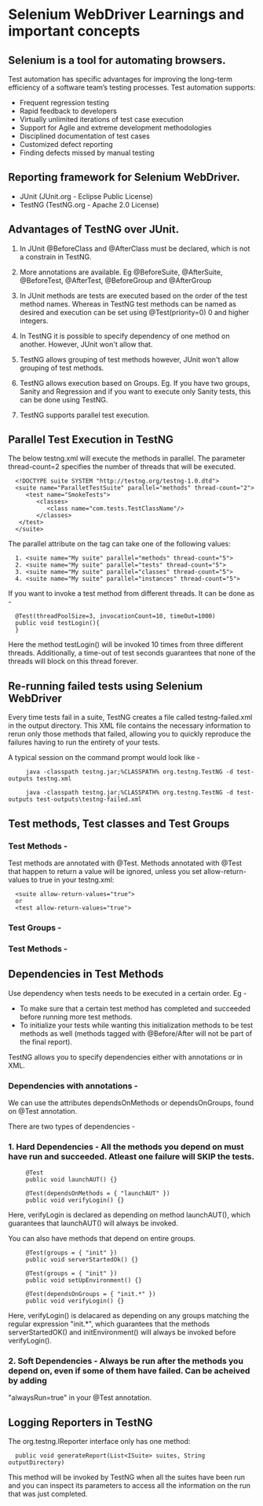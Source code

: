 # Selenium WebDriver Learnings and important concepts
## Selenium is a tool for automating browsers. 

Test automation has specific advantages for improving the long-term efficiency of a software team’s testing processes. Test automation supports:

- Frequent regression testing
- Rapid feedback to developers
- Virtually unlimited iterations of test case execution
- Support for Agile and extreme development methodologies
- Disciplined documentation of test cases
- Customized defect reporting
- Finding defects missed by manual testing

## Reporting framework for Selenium WebDriver. 
- JUnit (JUnit.org - Eclipse Public License)
- TestNG (TestNG.org - Apache 2.0 License) 

## Advantages of TestNG over JUnit. 
   1. In JUnit @BeforeClass and @AfterClass must be declared, which is not a constrain in TestNG. 
    
   2. More annotations are available. Eg @BeforeSuite, @AfterSuite, @BeforeTest, @AfterTest, @BeforeGroup and @AfterGroup
   
   3. In JUnit methods are tests are executed based on the order of the test method names. Whereas in TestNG test methods can be named as    desired and execution can be set using @Test(priority=0) 0 and higher integers. 
   
   4. In TestNG it is possible to specify dependency of one method on another. However, JUnit won't allow that. 
   
   5. TestNG allows grouping of test methods however, JUnit won't allow grouping of test methods. 
   
   6. TestNG allows execution based on Groups. Eg. If you have two groups, Sanity and Regression and if you want to execute only Sanity      tests, this can be done using TestNG. 
   
   7. TestNG supports parallel test execution.

## Parallel Test Execution in TestNG 

The below testng.xml will execute the methods in parallel. The parameter thread-count=2 specifies the number of threads that will be executed. 

      <!DOCTYPE suite SYSTEM "http://testng.org/testng-1.0.dtd">
      <suite name="ParalletTestSuite" parallel="methods" thread-count="2">
         <test name="SmokeTests">
            <classes>
               <class name="com.tests.TestClassName"/>
            </classes>
       </test>
      </suite>

The parallel attribute on the <suite> tag can take one of the following values: 

      1. <suite name="My suite" parallel="methods" thread-count="5">
      2. <suite name="My suite" parallel="tests" thread-count="5">
      3. <suite name="My suite" parallel="classes" thread-count="5">
      4. <suite name="My suite" parallel="instances" thread-count="5">
      
 If you want to invoke a test method from different threads. It can be done as - 
   
      @Test(threadPoolSize=3, invocationCount=10, timeOut=1000)
      public void testLogin(){
      }

Here the method testLogin() will be invoked 10 times from three different threads. Additionally, a time-out of test seconds guarantees that none of the threads will block on this thread forever. 

## Re-running failed tests using Selenium WebDriver 

Every time tests fail in a suite, TestNG creates a file called testng-failed.xml in the output directory. This XML file contains the necessary information to rerun only those methods that failed, allowing you to quickly reproduce the failures having to run the entirety of your tests. 

A typical session on the command prompt would look like -

         java -classpath testng.jar;%CLASSPATH% org.testng.TestNG -d test-outputs testng.xml
         
         java -classpath testng.jar;%CLASSPATH% org.testng.TestNG -d test-outputs test-outputs\testng-failed.xml
         
## Test methods, Test classes and Test Groups

### Test Methods - 
Test methods are annotated with @Test. Methods annotated with @Test that happen to return a value will be ignored, unless you set allow-return-values to true in your testng.xml:
      
      <suite allow-return-values="true">
      or
      <test allow-return-values="true">

### Test Groups - 
         
### Test Methods - 

## Dependencies in Test Methods

Use dependency when tests needs to be executed in a certain order. Eg - 
   - To make sure that a certain test method has completed and succeeded before running more test methods. 
   - To initialize your tests while wanting this initialization methods to be test methods as well (methods tagged with @Before/After      will not be part of the final report).

TestNG allows you to specify dependencies either with annotations or in XML.

### Dependencies with annotations - 

We can use the attributes dependsOnMethods or dependsOnGroups, found on @Test annotation. 

There are two types of dependencies - 
### 1. Hard Dependencies - All the methods you depend on must have run and succeeded. Atleast one failure will SKIP the tests. 
   
         @Test
         public void launchAUT() {}
 
         @Test(dependsOnMethods = { "launchAUT" })
         public void verifyLogin() {}

Here, verifyLogin is declared as depending on method launchAUT(), which guarantees that launchAUT() will always be invoked. 
   
You can also have methods that depend on entire groups. 
   
         @Test(groups = { "init" })
         public void serverStartedOk() {}
 
         @Test(groups = { "init" })
         public void setUpEnvironment() {}
 
         @Test(dependsOnGroups = { "init.*" })
         public void verifyLogin() {}
      
Here, verifyLogin() is delacared as depending on any groups matching the regular expression "init.*", which guarantees that the 
methods serverStartedOK() and initEnvironment() will always be invoked before verifyLogin(). 
      
### 2. Soft Dependencies - Always be run after the methods you depend on, even if some of them have failed. Can be acheived by adding 
"alwaysRun=true" in your @Test annotation. 

## Logging Reporters in TestNG 
The org.testng.IReporter interface only has one method:

      public void generateReport(List<ISuite> suites, String outputDirectory)

This method will be invoked by TestNG when all the suites have been run and you can inspect its parameters to access all the information on the run that was just completed.





